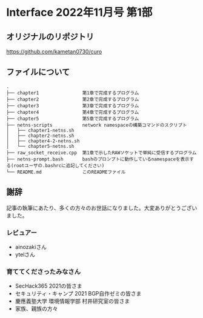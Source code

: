 # Interface 2022年11月号 第1部

## オリジナルのリポジトリ
https://github.com/kametan0730/curo

## ファイルについて
```shell
.
├── chapter1                第1章で完成するプログラム
├── chapter2                第2章で完成するプログラム
├── chapter3                第3章で完成するプログラム
├── chapter4                第4章で完成するプログラム
├── chapter5                第5章で完成するプログラム
├── netns-scripts           network namespaceの構築コマンドのスクリプト
│   ├── chapter1-netns.sh
│   ├── chapter2-netns.sh
│   ├── chapter4-2-netns.sh
│   └── chapter5-netns.sh 
├── raw_socket_receive.cpp  第1章で示したRAWソケットで単純に受信するプログラム
├── netns-prompt.bash       bashのプロンプトに動作しているnamespaceを表示する(rootユーザの.bashrcに追記してください)
└── README.md               このREADMEファイル
```

## 謝辞
記事の執筆にあたり、多くの方々のお世話になりました。大変ありがとうございました。

### レビュアー
- ainozakiさん
- ytelさん

### 育ててくださったみなさん
- SecHack365 2021の皆さま
- セキュリティ・キャンプ 2021 BGP自作ゼミの皆さま
- 慶應義塾大学 環境情報学部 村井研究室の皆さま
- 家族、親族の方々
